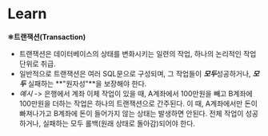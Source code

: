 # Learn

**⚛️트랜잭션(Transaction)**
  - 트랜잭션은 데이터베이스의 상태를 변화시키는 일련의 작업, 하나의 논리적인 작업 단위로 취급.
  - 일반적으로 트랜잭션은 여러 SQL문으로 구성되며, 그 작업들이 ***모두***성공하거나, ***모두*** 실패하는 **"원자성"**을 보장해야 한다.
  - *예시* -> 은행에서 계좌 이체 작업이 있을 때, A계좌에서 100만원을 빼고 B계좌에 100만원을 더하는 작업은 하나의 트랜잭션으로 간주된다. 이 때, A계좌에서만 돈이 빠져나가고 B계좌에 돈이 들어가지 않는 상태는 발생하면 안된다. 전체 작업이 성공하거나, 실패하는 모두 롤백(원래 상태로 돌아감)되어야 한다.
